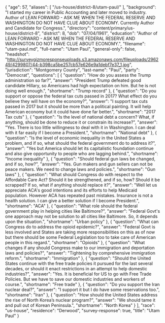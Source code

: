 {
  "age": 57,
  "aliases": [
    "/us-house/district-8/utam-paul/"
  ],
  "background": "I started my career in Public Accounting and later moved to industry. Author of LEAN FORWARD - ASK ME WHEN THE FEDERAL RESERVE AND WASHINGTON DO NOT HAVE CLUE ABOUT ECONOMY. Currently Author and Candidate for Congress.",
  "directory": "content/primary/us-house/district-8",
  "district": 8,
  "dob": "07/04/1961",
  "education": "Author of LEAN FORWARD - ASK ME WHEN THE FEDERAL RESERVE AND WASHINGTON DO NOT HAVE CLUE ABOUT ECONOMY.",
  "filename": "utam-paul.md",
  "full-name": "Utam Paul",
  "general-only": false,
  "headshot": "http://surveygizmoresponseuploads.s3.amazonaws.com/fileuploads/296249/4299807/44-b398ca5be257cb57e626e9a1debf7e37_1.jpg",
  "jurisdiction": "Montgomery County",
  "last-name": "Paul",
  "party": "Democrat",
  "questions": [
    {
      "question": "How do you assess the Trump administration so far?",
      "answer": "President Trump defeated good candidate Hillary, so Americans had high expectation on him. But he is not doing well enough.",
      "shortname": "Trump record"
    },
    {
      "question": "Do you support or oppose the federal tax cuts passed in 2017? What effect do you believe they will have on the economy?",
      "answer": "I support tax cuts passed in 2017 but it should be more than a political painting. It will help American economy but it could have done far better.",
      "shortname": "2017 Tax cuts"
    },
    {
      "question": "Is the level of national debt a concern? What, if anything, should be done to reduce it or constrain its increase?",
      "answer": "Yes. There is too little willingness to deal with it in Washington. I can deal with it far easily if I become a President.",
      "shortname": "National debt"
    },
    {
      "question": "Is the level of economic inequality in the United States a problem, and if so, what should the federal government do to address it?",
      "answer": "Yes but America should let its capitalistic foundation continue and also give opportunity to people who are lagging behind.",
      "shortname": "Income inequality"
    },
    {
      "question": "Should federal gun laws be changed, and if so, how?",
      "answer": "Yes. Gun makers and gun sellers can not be peace makers. We need to change laws and policies.",
      "shortname": "Gun laws"
    },
    {
      "question": "What should Congress do with respect to the Affordable Care Act? Should it be strengthened, and if so, how? Should it be scrapped? If so, what if anything should replace it?",
      "answer": "Well let us appreciate ACA's good intentions and its efforts to help Medicaid population. However ACA has repeated past mistakes. Insurance is not a health solution. I can give a better solution if I become President.",
      "shortname": "ACA"
    },
    {
      "question": "What role should the federal government play in helping cities like Baltimore?",
      "answer": "Federal Govt's one approach may not be solution to all cities like Baltimore. So, it depends upon the situation.",
      "shortname": "Urban policy"
    },
    {
      "question": "What can Congress do to address the opioid epidemic?",
      "answer": "Federal Govt is less involved and States are taking more responsibilities on this as of now but there should be some Federal Legislation too to take care of American people in this regard.",
      "shortname": "Opioids"
    },
    {
      "question": "What changes if any should Congress make to our immigration and deportation laws and policies?",
      "answer": "Tightening by comprehensive immigration reform.",
      "shortname": "Immigration"
    },
    {
      "question": "Should the United States continue with the free trade policies it pursued for the last several decades, or should it enact restrictions in an attempt to help domestic industries?",
      "answer": "Yes. It is beneficial for US to go with Free Trade Policies. But we have to save our domestic industries and workers of course.",
      "shortname": "Free trade"
    },
    {
      "question": "Do you support the Iran nuclear deal?",
      "answer": "I support it but I do have some reservations too.",
      "shortname": "Iran"
    },
    {
      "question": "How should the United States address the rise of North Korea’s nuclear program?",
      "answer": "We should tame it and pull out of Korean Peninsula.",
      "shortname": "North Korea"
    }
  ],
  "race": "us-house",
  "residence": "Derwood",
  "survey-response": true,
  "title": "Utam Paul"
}
